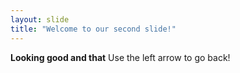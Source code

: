 ```yaml
---
layout: slide
title: "Welcome to our second slide!"
---
```

**Looking good and that**
Use the left arrow to go back!
